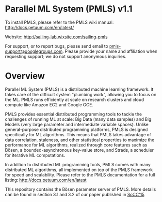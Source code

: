 Parallel ML System (PMLS) v1.1
==============================

To install PMLS, please refer to the PMLS wiki manual: http://docs.petuum.com/en/latest/<br>

Website: http://sailing-lab.wixsite.com/sailing-pmls

For support, or to report bugs, please send email to pmls-support@googlegroups.com. Please provide your name and affiliation when requesting support; we do not support anonymous inquiries.

Overview
========

Parallel ML System (PMLS) is a distributed machine learning framework. It takes care of the difficult system "plumbing work", allowing you to focus on the ML. PMLS runs efficiently at scale on research clusters and cloud compute like Amazon EC2 and Google GCE.

PMLS provides essential distributed programming tools to tackle the challenges of running ML at scale: Big Data (many data samples) and Big Models (very large parameter and intermediate variable spaces). Unlike general-purpose distributed programming platforms, PMLS is designed specifically for ML algorithms. This means that PMLS takes advantage of data correlation, staleness, and other statistical properties to maximize the performance for ML algorithms, realized through core features such as Bösen, a bounded-asynchronous key-value store, and Strads, a scheduler for iterative ML computations.

In addition to distributed ML programming tools, PMLS comes with many distributed ML algorithms, all implemented on top of the PMLS framework for speed and scalability. Please refer to the PMLS documentation for a full listing: http://docs.petuum.com/en/latest

This repository contains the Bösen parameter server of PMLS. More details can be found in section 3.1 and 3.2 of our paper published in [SoCC'15](http://dl.acm.org/citation.cfm?id=2806778&CFID=637243775&CFTOKEN=54057576).
